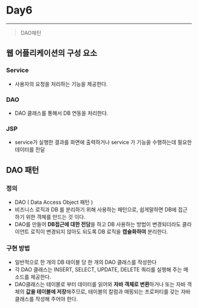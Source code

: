 # Day6

---

>DAO패턴 

## 웹 어플리케이션의 구성 요소

### Service 

- 사용자의 요청을 처리하는 기능을 제공한다. 

###  DAO

- DAO 클래스를 통해서 DB 연동을 처리한다. 

### JSP

- service가 실행한 결과를 화면에 출력하거나 service 가 기능을 수행하는데 필요한 데이터를 전달 

## DAO 패턴

### 정의

- DAO ( Data Access Object 패턴 )
- 비즈니스 로직과 DB 를 분리하기 위해 사용하는 패턴으로, 쉽게말하면 DB에 접근하기 위한 객체를 만드는 것 이다. 
- DAO를 만들어 **DB접근에 대한 전담**을 하고 DB 사용하는 방법이 변경되더라도 클라이언트 로직이 변경되지 않아도 되도록 DB 로직을 **캡슐화하여** 분리한다. 

### 구현 방법

- 일반적으로 한 개의 DB 테이블 당 한 개의 DAO 클래스를 작성한다
- 각 DAO 클래스는 INSERT, SELECT, UPDATE, DELETE 쿼리를 실행해 주는 메소드를 제공한다.
- DAO클래스는 테이블로 부터 데이터를 읽어와 **자바 객체로 변환**하거나 또는 자바 객체의 **값을 테이블에 저장**해주므로, 테이블의 칼럼과 매핑되는 프로퍼티를 갖는 자바 클래스를 작성해 주어야 한다.